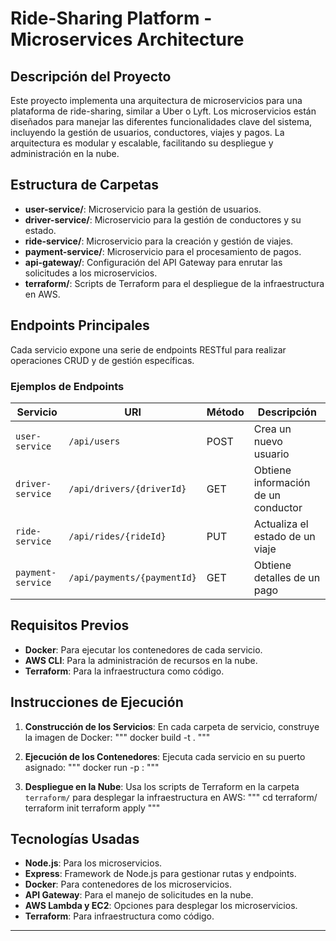 # Ride-Sharing Platform - Microservices Architecture

## Descripción del Proyecto

Este proyecto implementa una arquitectura de microservicios para una plataforma de ride-sharing, similar a Uber o Lyft. Los microservicios están diseñados para manejar las diferentes funcionalidades clave del sistema, incluyendo la gestión de usuarios, conductores, viajes y pagos. La arquitectura es modular y escalable, facilitando su despliegue y administración en la nube.

## Estructura de Carpetas

- **user-service/**: Microservicio para la gestión de usuarios.
- **driver-service/**: Microservicio para la gestión de conductores y su estado.
- **ride-service/**: Microservicio para la creación y gestión de viajes.
- **payment-service/**: Microservicio para el procesamiento de pagos.
- **api-gateway/**: Configuración del API Gateway para enrutar las solicitudes a los microservicios.
- **terraform/**: Scripts de Terraform para el despliegue de la infraestructura en AWS.

## Endpoints Principales

Cada servicio expone una serie de endpoints RESTful para realizar operaciones CRUD y de gestión específicas.

### Ejemplos de Endpoints

| Servicio         | URI                        | Método | Descripción                                    |
|------------------|----------------------------|--------|------------------------------------------------|
| `user-service`   | `/api/users`               | POST   | Crea un nuevo usuario                          |
| `driver-service` | `/api/drivers/{driverId}`  | GET    | Obtiene información de un conductor            |
| `ride-service`   | `/api/rides/{rideId}`      | PUT    | Actualiza el estado de un viaje                |
| `payment-service`| `/api/payments/{paymentId}`| GET    | Obtiene detalles de un pago                    |

## Requisitos Previos

- **Docker**: Para ejecutar los contenedores de cada servicio.
- **AWS CLI**: Para la administración de recursos en la nube.
- **Terraform**: Para la infraestructura como código.

## Instrucciones de Ejecución

1. **Construcción de los Servicios**: En cada carpeta de servicio, construye la imagen de Docker:
   """
   docker build -t <nombre-servicio> .
   """

2. **Ejecución de los Contenedores**: Ejecuta cada servicio en su puerto asignado:
   """
   docker run -p <puerto>:<puerto> <nombre-servicio>
   """

3. **Despliegue en la Nube**: Usa los scripts de Terraform en la carpeta `terraform/` para desplegar la infraestructura en AWS:
   """
   cd terraform/
   terraform init
   terraform apply
   """

## Tecnologías Usadas

- **Node.js**: Para los microservicios.
- **Express**: Framework de Node.js para gestionar rutas y endpoints.
- **Docker**: Para contenedores de los microservicios.
- **API Gateway**: Para el manejo de solicitudes en la nube.
- **AWS Lambda y EC2**: Opciones para desplegar los microservicios.
- **Terraform**: Para infraestructura como código.

---